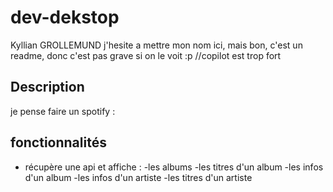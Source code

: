 # dev-dekstop
Kyllian GROLLEMUND
j'hesite a mettre mon nom ici, mais bon, c'est un readme, donc c'est pas grave si on le voit :p //copilot est trop fort
## Description
je pense faire un spotify :

## fonctionnalités
- récupère une api et affiche  : 
    -les albums
    -les titres d'un album
    -les infos d'un album
    -les infos d'un artiste
    -les titres d'un artiste

